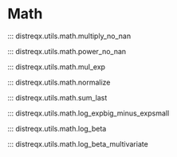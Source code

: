 # Math

::: distreqx.utils.math.multiply_no_nan

::: distreqx.utils.math.power_no_nan

::: distreqx.utils.math.mul_exp

::: distreqx.utils.math.normalize

::: distreqx.utils.math.sum_last

::: distreqx.utils.math.log_expbig_minus_expsmall

::: distreqx.utils.math.log_beta

::: distreqx.utils.math.log_beta_multivariate
